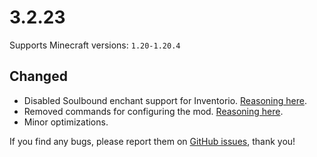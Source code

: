 # 3.2.23

Supports Minecraft versions: `1.20-1.20.4`

## Changed
- Disabled Soulbound enchant support for Inventorio. [Reasoning here](https://github.com/ginsm/forgotten-graves/commit/9d8db3e6119b8c8188d42c5859a56125e9d5b8fd).
- Removed commands for configuring the mod. [Reasoning here](https://github.com/ginsm/forgotten-graves/commit/b8e75305e9a325a7be4f5b70b67b282f7ca7852a).
- Minor optimizations.

If you find any bugs, please report them on [GitHub issues](https://github.com/ginsm/forgotten-graves/issues/), thank you!